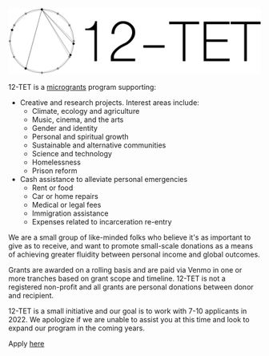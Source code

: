 ![](logo.png)

12-TET is a [microgrants](https://en.wikipedia.org/wiki/Microgrant) program supporting:
- Creative and research projects. Interest areas include:
    - Climate, ecology and agriculture
    - Music, cinema, and the arts
    - Gender and identity
    - Personal and spiritual growth
    - Sustainable and alternative communities
    - Science and technology
    - Homelessness
    - Prison reform
- Cash assistance to alleviate personal emergencies
    - Rent or food
    - Car or home repairs
    - Medical or legal fees
    - Immigration assistance
    - Expenses related to incarceration re-entry

We are a small group of like-minded folks who believe it's as important to give as to receive, and want to promote small-scale donations as a means of achieving greater fluidity between personal income and global outcomes.

Grants are awarded on a rolling basis and are paid via Venmo in one or more tranches based on grant scope and timeline. 12-TET is not a registered non-profit and all grants are personal donations between donor and recipient.

12-TET is a small initiative and our goal is to work with 7-10 applicants in 2022. We apologize if we are unable to assist you at this time and look to expand our program in the coming years.

Apply [here](https://forms.gle/TxWhFv6VXYqnmMMX9)
